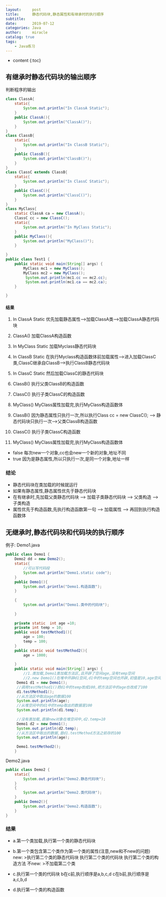 ```yaml
---
layout:     post
title:      静态代码块,静态属性和有继承时的执行顺序
subtitle:   
date:       2019-07-12
categories: Java
author:     miracle
catalog: true
tags:
    - Java练习
---
```


* content
{:toc}

## 有继承时静态代码块的输出顺序

判断程序的输出

```java
class ClassA{
	static{
		System.out.println("In ClassA Static");
	}
	public ClassA(){
		System.out.println("ClassA()");
	}
}
class ClassB{
	static{
		System.out.println("In ClassB Static");
	}
	public ClassB(){
		System.out.println("ClassB()");
	}
}
class ClassC extends ClassB{
	static{
		System.out.println("In ClassC Static");
	}
	public ClassC(){
		System.out.println("ClassC()");
	}
}
class MyClass{
	static ClassA ca = new ClassA();
	ClassC cc = new ClassC();
	static{
		System.out.println("In MyClass Static");
	}
	public MyClass(){
		System.out.println("MyClass()");
	}
	
}
public class Test1 {
	public static void main(String[] args) {
		MyClass mc1 = new MyClass();
		MyClass mc2 = new MyClass();
		 System.out.println(mc1.cc == mc2.cc);
		 System.out.println(mc1.ca == mc2.ca);
	}

}
```

#### 结果

1. In ClassA Static   优先加载静态属性-->加载ClassA类-->加载ClassA静态代码块  
2. ClassA()   加载ClassA构造函数  
3. In MyClass Static 加载Myclass静态代码块  
4. In ClassB Static 在执行Myclass构造函数体前加载属性-->进入加载ClassC类,ClassC继承自ClassB-->执行ClassB静态代码块  
5. In ClassC Static  然后加载ClassC的静态代码块
6. ClassB()  执行父类ClassB的构造函数
7. ClassC()  执行子类ClassC的构造函数
8. MyClass()  MyClass属性加载完,执行MyClass构造函数体

9. ClassB()  因为静态属性只执行一次,所以执行Class cc = new ClassC(); --> 静态代码块只执行一次-->父类ClassB构造函数
10. ClassC()  执行子类ClassC构造函数
11. MyClass()  MyClass属性加载完,执行MyClass构造函数体

* false  每次new一个对象,cc也会new一个新的对象,地址不同
* true  因为是静态属性,所以只执行一次,是同一个对象,地址一样

### 结论

* 静态代码块在类加载的时候就运行
* 如果有静态属性,静态属性优先于静态代码块
* 在有继承时,先加载父类静态代码块 --> 加载子类静态代码块 --> 父类构造 --> 子类构造
* 属性优先于构造函数,先执行构造函数第一句 --> 加载属性 --> 再回到执行构造函数体

## 无继承时,静态代码块和代码块的执行顺序


  
例子:
Demo1.java

```java
public class Demo1 {
	Demo2 dd = new Demo2();
	static{
		//可以写代码段
		System.out.println("Demo1.static code");
	}
	public Demo1(){
		System.out.println("Demo1.构造函数");
	}
	
	{
		System.out.println("Demo1.类中的代码块");
		
	}
	
	private static  int age =10;
	private int temp = 10;
	public void testMethod1(){
		age = 100;
		temp = 100;
	}
	public static void testMethod2(){
		age = 1000;
	
	}
	public static void main(String[] args) {
		//1.类加载,Demo1类加载方法区,且开辟了空间age,没有temp空间
		//2.new Demo1()在堆中开辟d1空间,d1中的temp空间也开辟,初值是10,age空间没有
	 Demo1 d1 = new Demo1();
	 //调用testMethod1()把d1中的temp改成100,把方法区中的age也改成了100
	 d1.testMethod1();
	 //从方法区中取出age的数据100
	 System.out.println(age);
	 //从堆空间中的d1中的temp取出的数据是100
	 System.out.println(d1.temp);
	 
	 //没有类加载,直接new对象在堆空间中,d2.temp=10
	 Demo1 d2 = new Demo1();
	 System.out.println(d2.temp);
	 //从方法区中取出的数据,是d1.testMethod方法之前存的100
	 System.out.println(age);
	 
	 Demo1.testMethod2();
	}	
```

Demo2.java

```java
public class Demo2 {
	static{
		System.out.println("Demo2.静态代码块");
	}
	{
		System.out.println("Demo2.类代码块");
	}
	public Demo2(){
		System.out.println("Demo2.构造函数");
	}
}
```
### 结果

* a.第一个类加载,执行第一个类的静态代码块  
* b.第一个类包含第二个类作为第一个类的属性(注意,new和不new的问题)  
  new:
      >执行第二个类的静态代码块 
      执行第二个类的代码块
      执行第二个类的构造方法
  不new:
       >不加载第二个类

* c.执行第一个类的代码块
    b在c前,执行顺序是a,b,c,d
    c在b前,执行顺序是a,c,b,d
* d.执行第一个类的构造函数

